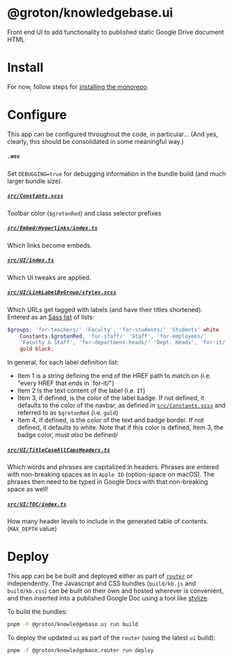 # @groton/knowledgebase.ui

Front end UI to add functionality to published static Google Drive document HTML

# Install

For now, follow steps for [installing the monorepo]('../..#install').

# Configure

This app can be configured throughout the code, in particular... (And yes, clearly, this should be consolidated in some meaningful way.)

##### `.env`

Set `DEBUGGING=true` for debugging information in the bundle build (and much larger bundle size).

##### [`src/Constants.scss`](./src/Constants.scss)

Toolbar color (`$grotonRed`) and class selector prefixes

##### [`src/Embed/Hyperlinks/index.ts`](./src/Embed/Hyperlinks/index.ts)

Which links become embeds.

##### [`src/UI/index.ts`](./src/UI/index.ts)

Which UI tweaks are applied.

##### [`src/UI/LinkLabelByGroup/styles.scss`](./src/UI/LinkLabelByGroup/styles.scss)

Which URLs get tagged with labels (and have their titles shortened). Entered as an [Sass list](https://sass-lang.com/documentation/values/lists/) of lists:

```scss
$groups: 'for-teachers/' 'Faculty', 'for-students/' 'Students' white
    Constants.$grotonRed, 'for-staff/' 'Staff', 'for-employees/'
    'Faculty & Staff', 'for-department-heads/' 'Dept. Heads', 'for-it/' 'IT'
    gold black;
```

In general, for each label definition list:

- Item 1 is a string defining the end of the HREF path to match on (i.e. "every HREF that ends in `for-it/")
- Item 2 is the text content of the label (i.e. `IT`)
- Item 3, if defined, is the color of the label badge. If not defined, it defaults to the color of the navbar, as defined in [`src/Constants.scss`](./src/Constants.scss) and referred to as `$grotonRed` (i.e. `gold`)
- Item 4, if defined, is the color of the text and badge border. If not defined, it defaults to white. Note that if this color is defined, Item 3, the badge color, must _also_ be defined/

##### [`src/UI/TitleCaseAllCapsHeaders.ts`](./src/UI/TitleCaseAllCapsHeaders.ts)

Which words and phrases are capitalized in headers. Phrases are entered with non-breaking spaces as in `Apple ID` (option-space on macOS). The phrases then need to be typed in Google Docs with that non-breaking space as well!

##### [`src/UI/TOC/index.ts`](./src/UI/TOC/index.ts)

How many header levels to include in the generated table of contents. (`MAX_DEPTH` value)

# Deploy

This app can be be built and deployed either as part of [`router`]('../router#deploy') or independently. The Javascript and CSS bundles (`build/kb.js` and `build/kb.css`) can be built on their own and hosted wherever is convenient, and then inserted into a published Google Doc using a tool like [stylize](https://github.com/battis/stylize).

To build the bundles:

```sh
pnpm -F @groton/knowledgebase.ui run build
```

To deploy the updated `ui` as part of the `router` (using the latest `ui` build):

```sh
pnpm -F @groton/knowledgebase.router run deploy
```
